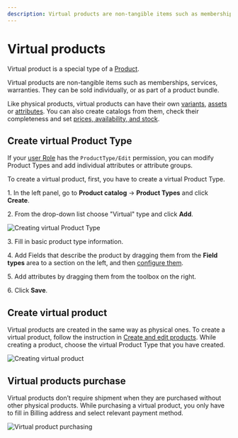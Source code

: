 ```yaml
---
description: Virtual products are non-tangible items such as memberships, services, warranties. 
---
```


# Virtual products

Virtual product is a special type of a [Product](products.md). 

Virtual products are non-tangible items such as memberships, services, warranties. 
They can be sold individually, or as part of a product bundle.

Like physical products, virtual products can have their own [variants](work_with_product_variants.md), [assets](work_with_product_assets.md) or [attributes](products.md#attributes). 
You can also create catalogs from them, check their completeness and set [prices, availability, and stock](manage_availability_and_stock.md).

## Create virtual Product Type

If your [user Role](work_with_permissions.md) has the `ProductType/Edit` permission, you can modify Product Types and add individual attributes or attribute groups.

To create a virtual product, first, you have to create a virtual Product Type.

1\. In the left panel, go to **Product catalog** -> **Product Types** and click **Create**.

2\. From the drop-down list choose "Virtual" type and click **Add**.

![Creating virtual Product Type](virtual_product_type.png "Creating virtual Product Type")

3\. Fill in basic product type information.

4\. Add Fields that describe the product by dragging them from the **Field types** 
area to a section on the left, and then [configure them](configure_ct_field_settings.md).

5\. Add attributes by dragging them from the toolbox on the right.

6\. Click **Save**.

## Create virtual product

Virtual products are created in the same way as physical ones.
To create a virtual product, follow the instruction in [Create and edit products](create_edit_product.md).
While creating a product, choose the virtual Product Type that you have created.

![Creating virtual product](virtual_product.png "Creating virtual product")

## Virtual products purchase

Virtual products don’t require shipment when they are purchased without other physical products.
While purchasing a virtual product, you only have to fill in Billing address and select relevant payment method. 

![Virtual product purchasing](virtual_product_purchase.png "Virtual product purchasing")



